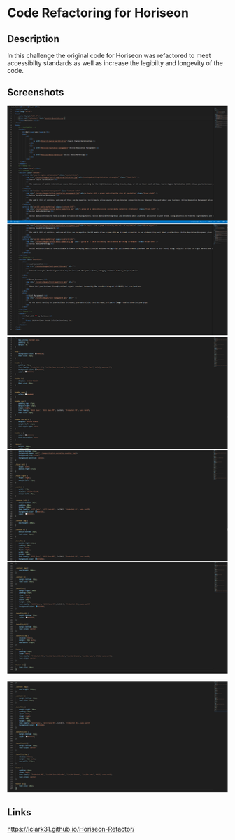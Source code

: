 # Code Refactoring for Horiseon
## Description
In this challenge the original code for Horiseon was refactored to meet accessibilty standards as well as increase the legibilty and longevity of the code.
## Screenshots
![screenshot](assets/images/screenshots/horiseon-index-code1.png)
![screenshot](assets/images/screenshots/horiseon-index-code2.png)
![screenshot](assets/images/screenshots/horiseon-css-code1.png)
![screenshot](assets/images/screenshots/horiseon-css-code2.png)
![screenshot](assets/images/screenshots/horiseon-css-code3.png)

<img src="assets/images/screenshots/horiseon-css-code3.png"/>

## Links
https://lclark31.github.io/Horiseon-Refactor/
